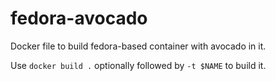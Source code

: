 # fedora-avocado

Docker file to build fedora-based container with avocado in it.

Use `docker build .` optionally followed by `-t $NAME` to build it.